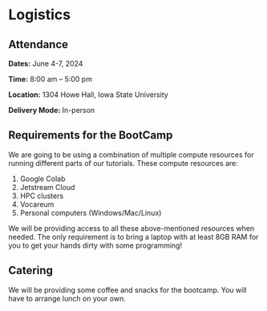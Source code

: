 # Logistics

## Attendance
**Dates:** June 4-7, 2024

**Time:** 8:00 am – 5:00 pm

**Location:** 1304 Howe Hall, Iowa State University

**Delivery Mode:** In-person


## Requirements for the BootCamp
We are going to be using a combination of multiple compute resources for running different parts of our tutorials. These compute resources are:
1. Google Colab
2. Jetstream Cloud
3. HPC clusters
4. Vocareum
5. Personal computers (Windows/Mac/Linux)

We will be providing access to all these above-mentioned resources when needed. The only requirement is to bring a laptop with at least 8GB RAM for you to get your hands dirty with some programming!

## Catering
We will be providing some coffee and snacks for the bootcamp. You will have to arrange lunch on your own.
